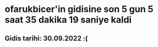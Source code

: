 # ofarukbicer'in gidisine son 5 gun 5 saat 35 dakika 19 saniye kaldi

## Gidis tarihi: 30.09.2022 :(